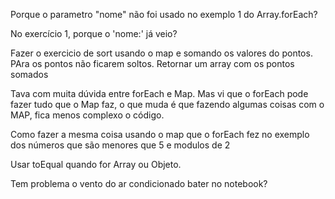 Porque o parametro "nome" não foi usado no exemplo 1 do Array.forEach?

No exercício 1, porque o 'nome:' já veio?

Fazer o exercicio de sort usando o map e somando os valores do pontos. PAra os pontos não ficarem soltos. Retornar um array com os pontos somados

Tava com muita dúvida entre forEach e Map. Mas vi que o forEach pode fazer tudo que o Map faz, o que muda é que fazendo algumas coisas com o MAP, fica menos complexo o código.

Como fazer a mesma coisa usando o map que o forEach fez no exemplo dos números que são menores que 5 e modulos de 2

Usar toEqual quando for Array ou Objeto.

Tem problema o vento do ar condicionado bater no notebook?